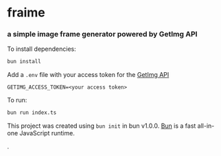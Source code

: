 # fraime 
### a simple image frame generator powered by GetImg API

To install dependencies:

```bash
bun install
```

Add a `.env` file with your access token for the [GetImg API](https://getimg.ai)

```
GETIMG_ACCESS_TOKEN=<your access token>
```

To run:

```bash
bun run index.ts
```

This project was created using `bun init` in bun v1.0.0. [Bun](https://bun.sh) is a fast all-in-one JavaScript runtime.


.
